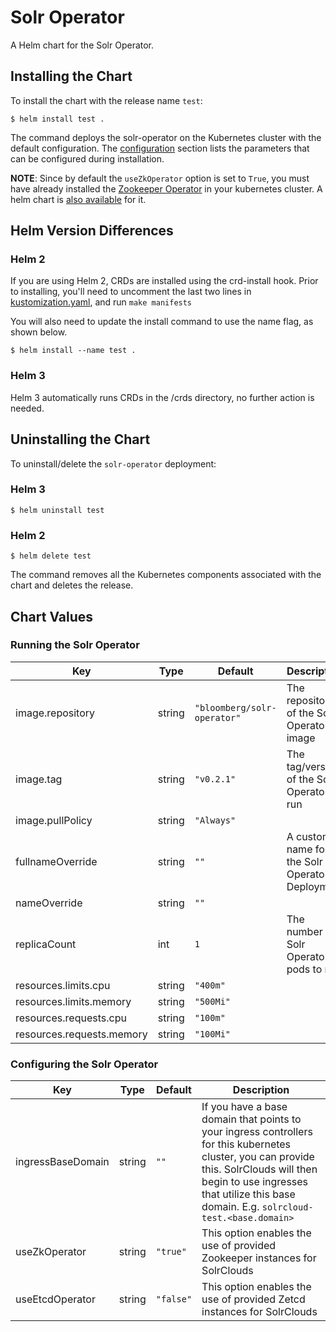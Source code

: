 Solr Operator
=============
A Helm chart for the Solr Operator.

## Installing the Chart

To install the chart with the release name `test`:

```console
$ helm install test .
```

The command deploys the solr-operator on the Kubernetes cluster with the default configuration. The [configuration](#configuration) section lists the parameters that can be configured during installation.

**NOTE**: Since by default the `useZkOperator` option is set to `True`, you must have already installed the [Zookeeper Operator](https://github.com/pravega/zookeeper-operator) in your kubernetes cluster. A helm chart is [also available](https://github.com/pravega/zookeeper-operator/blob/master/charts/zookeeper-operator/Chart.yaml) for it.

## Helm Version Differences

### Helm 2

If you are using Helm 2, CRDs are installed using the crd-install hook. Prior to installing, you'll need to uncomment the last two lines in [kustomization.yaml](../../config/crd/kustomization.yaml), and run `make manifests`

You will also need to update the install command to use the name flag, as shown below.

```console
$ helm install --name test .
```

### Helm 3

Helm 3 automatically runs CRDs in the /crds directory, no further action is needed.

## Uninstalling the Chart

To uninstall/delete the `solr-operator` deployment:

### Helm 3

```console
$ helm uninstall test
```

### Helm 2

```console
$ helm delete test
```

The command removes all the Kubernetes components associated with the chart and deletes the release.


## Chart Values

### Running the Solr Operator

| Key | Type | Default | Description |
|-----|------|---------|-------------|
| image.repository | string | `"bloomberg/solr-operator"` | The repository of the Solr Operator image |
| image.tag | string | `"v0.2.1"` | The tag/version of the Solr Operator to run |
| image.pullPolicy | string | `"Always"` |  |
| fullnameOverride | string | `""` | A custom name for the Solr Operator Deployment |
| nameOverride | string | `""` |  |
| replicaCount | int | `1` | The number of Solr Operator pods to run |
| resources.limits.cpu | string | `"400m"` |  |
| resources.limits.memory | string | `"500Mi"` |  |
| resources.requests.cpu | string | `"100m"` |  |
| resources.requests.memory | string | `"100Mi"` |  |

### Configuring the Solr Operator

| Key | Type | Default | Description |
|-----|------|---------|-------------|
| ingressBaseDomain | string | `""` | If you have a base domain that points to your ingress controllers for this kubernetes cluster, you can provide this. SolrClouds will then begin to use ingresses that utilize this base domain. E.g. `solrcloud-test.<base.domain>` |
| useZkOperator | string | `"true"` | This option enables the use of provided Zookeeper instances for SolrClouds |
| useEtcdOperator | string | `"false"` | This option enables the use of provided Zetcd instances for SolrClouds |
